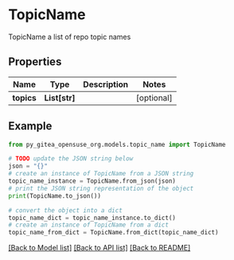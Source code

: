 # TopicName

TopicName a list of repo topic names

## Properties

Name | Type | Description | Notes
------------ | ------------- | ------------- | -------------
**topics** | **List[str]** |  | [optional] 

## Example

```python
from py_gitea_opensuse_org.models.topic_name import TopicName

# TODO update the JSON string below
json = "{}"
# create an instance of TopicName from a JSON string
topic_name_instance = TopicName.from_json(json)
# print the JSON string representation of the object
print(TopicName.to_json())

# convert the object into a dict
topic_name_dict = topic_name_instance.to_dict()
# create an instance of TopicName from a dict
topic_name_from_dict = TopicName.from_dict(topic_name_dict)
```
[[Back to Model list]](../README.md#documentation-for-models) [[Back to API list]](../README.md#documentation-for-api-endpoints) [[Back to README]](../README.md)


